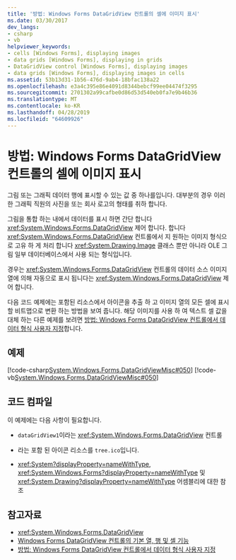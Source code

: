 ```yaml
---
title: '방법: Windows Forms DataGridView 컨트롤의 셀에 이미지 표시'
ms.date: 03/30/2017
dev_langs:
- csharp
- vb
helpviewer_keywords:
- cells [Windows Forms], displaying images
- data grids [Windows Forms], displaying in grids
- DataGridView control [Windows Forms], displaying images
- data grids [Windows Forms], displaying images in cells
ms.assetid: 53b13d31-1b56-476d-9ab4-18bfac138a22
ms.openlocfilehash: e3a4c395e86e4091d8344bebcf99ee04474f3295
ms.sourcegitcommit: 2701302a99cafbe0d86d53d540eb0fa7e9b46b36
ms.translationtype: MT
ms.contentlocale: ko-KR
ms.lasthandoff: 04/28/2019
ms.locfileid: "64609926"
---
```

# <a name="how-to-display-images-in-cells-of-the-windows-forms-datagridview-control"></a>방법: Windows Forms DataGridView 컨트롤의 셀에 이미지 표시
그림 또는 그래픽 데이터 행에 표시할 수 있는 값 중 하나를입니다. 대부분의 경우 이러한 그래픽 직원의 사진을 또는 회사 로고의 형태를 취하 합니다.  
  
 그림을 통합 하는 내에서 데이터를 표시 하면 간단 합니다 <xref:System.Windows.Forms.DataGridView> 제어 합니다. 합니다 <xref:System.Windows.Forms.DataGridView> 컨트롤에서 지 원하는 이미지 형식으로 고유 하 게 처리 합니다 <xref:System.Drawing.Image> 클래스 뿐만 아니라 OLE 그림 일부 데이터베이스에서 사용 되는 형식입니다.  
  
 경우는 <xref:System.Windows.Forms.DataGridView> 컨트롤의 데이터 소스 이미지 열에 의해 자동으로 표시 됩니다는 <xref:System.Windows.Forms.DataGridView> 제어 합니다.  
  
 다음 코드 예제에는 포함된 리소스에서 아이콘을 추출 하 고 이미지 열의 모든 셀에 표시할 비트맵으로 변환 하는 방법을 보여 줍니다. 해당 이미지를 사용 하 여 텍스트 셀 값을 대체 하는 다른 예제를 보려면 [방법: Windows Forms DataGridView 컨트롤에서 데이터 형식 사용자 지정](how-to-customize-data-formatting-in-the-windows-forms-datagridview-control.md)합니다.  
  
## <a name="example"></a>예제  
 [!code-csharp[System.Windows.Forms.DataGridViewMisc#050](~/samples/snippets/csharp/VS_Snippets_Winforms/System.Windows.Forms.DataGridViewMisc/CS/datagridviewmisc.cs#050)]
 [!code-vb[System.Windows.Forms.DataGridViewMisc#050](~/samples/snippets/visualbasic/VS_Snippets_Winforms/System.Windows.Forms.DataGridViewMisc/VB/datagridviewmisc.vb#050)]  
  
## <a name="compiling-the-code"></a>코드 컴파일  
 이 예제에는 다음 사항이 필요합니다.  
  
- `dataGridView1`이라는 <xref:System.Windows.Forms.DataGridView> 컨트롤  
  
- 라는 포함 된 아이콘 리소스를 `tree.ico`입니다.  
  
- <xref:System?displayProperty=nameWithType>, <xref:System.Windows.Forms?displayProperty=nameWithType> 및 <xref:System.Drawing?displayProperty=nameWithType> 어셈블리에 대한 참조  
  
## <a name="see-also"></a>참고자료

- <xref:System.Windows.Forms.DataGridView>
- [Windows Forms DataGridView 컨트롤의 기본 열, 행 및 셀 기능](basic-column-row-and-cell-features-wf-datagridview-control.md)
- [방법: Windows Forms DataGridView 컨트롤에서 데이터 형식 사용자 지정](how-to-customize-data-formatting-in-the-windows-forms-datagridview-control.md)
